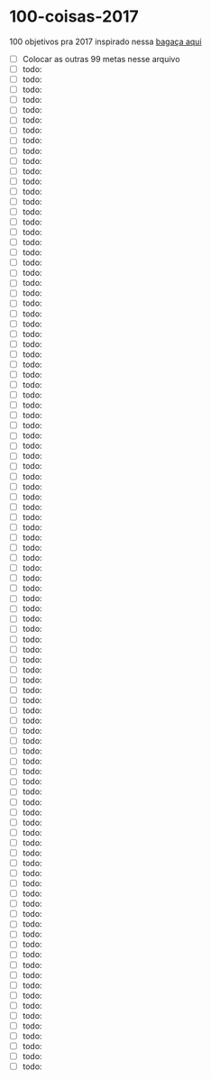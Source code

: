 # 100-coisas-2017
100 objetivos pra 2017 inspirado nessa [bagaça aqui](https://github.com/leobalter/100-coisas-dev)

- [ ] Colocar as outras 99 metas nesse arquivo  
- [ ]  todo:
- [ ]  todo:
- [ ]  todo:
- [ ]  todo:
- [ ]  todo:
- [ ]  todo:
- [ ]  todo:
- [ ]  todo:
- [ ]  todo:
- [ ]  todo:
- [ ]  todo:
- [ ]  todo:
- [ ]  todo:
- [ ]  todo:
- [ ]  todo:
- [ ]  todo:
- [ ]  todo:
- [ ]  todo:
- [ ]  todo:
- [ ]  todo:
- [ ]  todo:
- [ ]  todo:
- [ ]  todo:
- [ ]  todo:
- [ ]  todo:
- [ ]  todo:
- [ ]  todo:
- [ ]  todo:
- [ ]  todo:
- [ ]  todo:
- [ ]  todo:
- [ ]  todo:
- [ ]  todo:
- [ ]  todo:
- [ ]  todo:
- [ ]  todo:
- [ ]  todo:
- [ ]  todo:
- [ ]  todo:
- [ ]  todo:
- [ ]  todo:
- [ ]  todo:
- [ ]  todo:
- [ ]  todo:
- [ ]  todo:
- [ ]  todo:
- [ ]  todo:
- [ ]  todo:
- [ ]  todo:
- [ ]  todo:
- [ ]  todo:
- [ ]  todo:
- [ ]  todo:
- [ ]  todo:
- [ ]  todo:
- [ ]  todo:
- [ ]  todo:
- [ ]  todo:
- [ ]  todo:
- [ ]  todo:
- [ ]  todo:
- [ ]  todo:
- [ ]  todo:
- [ ]  todo:
- [ ]  todo:
- [ ]  todo:
- [ ]  todo:
- [ ]  todo:
- [ ]  todo:
- [ ]  todo:
- [ ]  todo:
- [ ]  todo:
- [ ]  todo:
- [ ]  todo:
- [ ]  todo:
- [ ]  todo:
- [ ]  todo:
- [ ]  todo:
- [ ]  todo:
- [ ]  todo:
- [ ]  todo:
- [ ]  todo:
- [ ]  todo:
- [ ]  todo:
- [ ]  todo:
- [ ]  todo:
- [ ]  todo:
- [ ]  todo:
- [ ]  todo:
- [ ]  todo:
- [ ]  todo:
- [ ]  todo:
- [ ]  todo:
- [ ]  todo:
- [ ]  todo:
- [ ]  todo:
- [ ]  todo:
- [ ]  todo:
- [ ]  todo:
